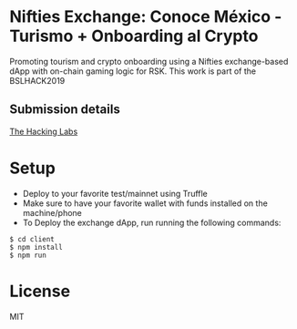 # Nifties Exchange: Conoce México - Turismo + Onboarding al Crypto

Promoting tourism and crypto onboarding using a Nifties exchange-based dApp with on-chain gaming logic for RSK. This work is part of the BSLHACK2019

## Submission details

[The Hacking Labs](https://thehackinglabs.com/blockchain-summit-latam/team/5d1eb55e12f9550000db91b9)

# Setup

* Deploy to your favorite test/mainnet using Truffle
* Make sure to have your favorite wallet with funds installed on the machine/phone
* To Deploy the exchange dApp, run running the following commands:

```
$ cd client
$ npm install
$ npm run
```

# License

MIT
